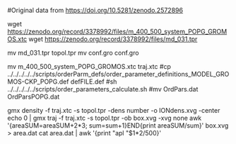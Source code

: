 #Original data from https://doi.org/10.5281/zenodo.2572896



wget  https://zenodo.org/record/3378992/files/m_400_500_system_POPG_GROMOS.xtc
wget  https://zenodo.org/record/3378992/files/md_031.tpr

mv  md_031.tpr topol.tpr
mv  conf.gro conf.gro

mv  m_400_500_system_POPG_GROMOS.xtc traj.xtc
#cp  ../../../../../scripts/orderParm_defs/order_parameter_definitions_MODEL_GROMOS-CKP_POPG.def defFILE.def
#sh ../../../../../scripts/order_parameters_calculate.sh
#mv OrdPars.dat OrdParsPOPG.dat



gmx density -f traj.xtc -s topol.tpr -dens number -o IONdens.xvg -center
echo 0 | gmx traj -f traj.xtc -s topol.tpr -ob box.xvg -xvg none
awk '{areaSUM=areaSUM+$2*$3; sum=sum+1}END{print areaSUM/sum}' box.xvg > area.dat
cat area.dat | awk '{print "apl  "$1*2/500}'
